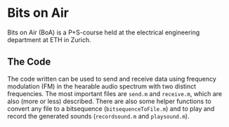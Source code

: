 # Bits on Air
Bits on Air (BoA) is a P+S-course held at the electrical engineering department at ETH in Zurich.

## The Code
The code written can be used to send and receive data using frequency modulation (FM) in the hearable audio spectrum with two distinct frequencies. The most important files are `send.m` and `receive.m`, which are also (more or less) described. There are also some helper functions to convert any file to a bitsequence (`bitsequenceToFile.m`) and to play and record the generated sounds (`recordsound.m` and `playsound.m`).
